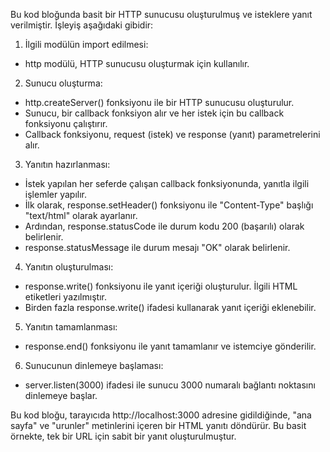 


Bu kod bloğunda basit bir HTTP sunucusu oluşturulmuş ve isteklere yanıt verilmiştir. İşleyiş aşağıdaki gibidir:

1. İlgili modülün import edilmesi:

 - http modülü, HTTP sunucusu oluşturmak için kullanılır.

2. Sunucu oluşturma:

 - http.createServer() fonksiyonu ile bir HTTP sunucusu oluşturulur.
 - Sunucu, bir callback fonksiyon alır ve her istek için bu callback fonksiyonu çalıştırır. 
 - Callback fonksiyonu, request (istek) ve response (yanıt) parametrelerini alır.

3. Yanıtın hazırlanması:

 - İstek yapılan her seferde çalışan callback fonksiyonunda, yanıtla ilgili işlemler yapılır.
 - İlk olarak, response.setHeader() fonksiyonu ile "Content-Type" başlığı "text/html" olarak ayarlanır.
 - Ardından, response.statusCode ile durum kodu 200 (başarılı) olarak belirlenir.
 - response.statusMessage ile durum mesajı "OK" olarak belirlenir.

4. Yanıtın oluşturulması:

 - response.write() fonksiyonu ile yanıt içeriği oluşturulur. İlgili HTML etiketleri yazılmıştır.
 - Birden fazla response.write() ifadesi kullanarak yanıt içeriği eklenebilir.

5. Yanıtın tamamlanması:

 - response.end() fonksiyonu ile yanıt tamamlanır ve istemciye gönderilir.
 
6. Sunucunun dinlemeye başlaması:

 - server.listen(3000) ifadesi ile sunucu 3000 numaralı bağlantı noktasını dinlemeye başlar.

Bu kod bloğu, tarayıcıda http://localhost:3000 adresine gidildiğinde, "ana sayfa" ve "urunler" metinlerini içeren bir HTML yanıtı döndürür. Bu basit örnekte, tek bir URL için sabit bir yanıt oluşturulmuştur.